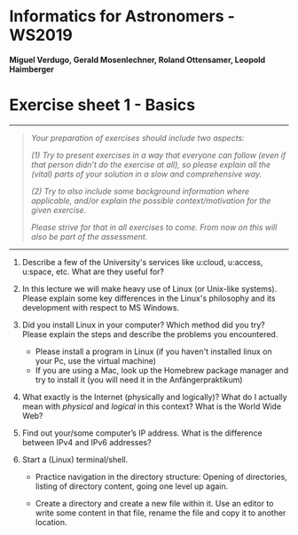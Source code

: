 
#  Informatics for Astronomers - WS2019

**Miguel Verdugo, Gerald Mosenlechner, Roland Ottensamer, Leopold Haimberger**

# Exercise sheet 1 - Basics

---
> _Your preparation of exercises should include two aspects:_
>
> _(1) Try to present exercises in a way that everyone can follow (even if that
> person didn’t do the exercise at all), so please explain all the (vital) parts of
> your solution in a slow and comprehensive way._
>
> _(2) Try to also include some background information where applicable, and/or
> explain the possible context/motivation for the given exercise._
>
> _Please strive for that in all exercises to come. From now on this will also be part of the assessment._

---


1. Describe a few of the University's services like u:cloud, u:access, u:space, etc. What are they
useful for?

2. In this lecture we will make heavy use of Linux (or Unix-like systems). Please explain some
key differences in the Linux's philosophy and its development with respect to MS Windows.

3. Did you install Linux in your computer? Which method did you try? Please
explain the steps and describe the problems you encountered.

    * Please install a program in Linux (if you haven't installed linux on your Pc, use the virtual machine)
    * If you are using a Mac, look up the Homebrew package manager and try to install it (you will need it in the Anfängerpraktikum)

4. What exactly is the Internet (physically and logically)? What do I actually mean
with *physical* and *logical* in this context? What is the World Wide Web?

5. Find out your/some computer’s IP address.
What is the difference between IPv4 and IPv6 addresses?

6. Start a (Linux) terminal/shell.

    * Practice navigation in the directory structure: Opening of directories,
      listing of directory content, going one level up again.

    * Create a directory and create a new file within it. Use an editor to
      write some content in that file, rename the file and copy it to another location.
